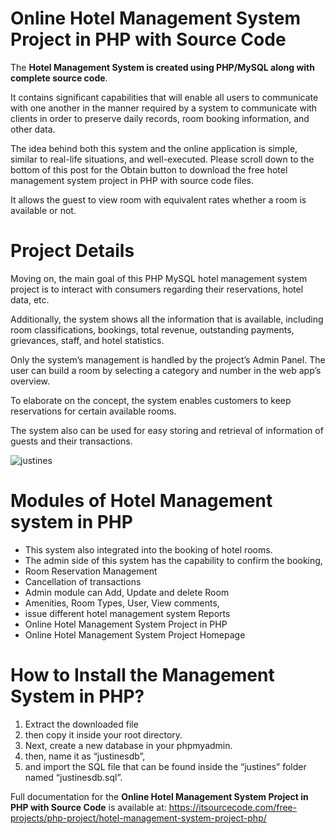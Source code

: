 # Online Hotel Management System Project in PHP with Source Code
The **Hotel Management System is created using PHP/MySQL along with complete source code**.

It contains significant capabilities that will enable all users to communicate with one another in the manner required by a system to communicate with clients in order to preserve daily records, room booking information, and other data.

The idea behind both this system and the online application is simple, similar to real-life situations, and well-executed. Please scroll down to the bottom of this post for the Obtain button to download the free hotel management system project in PHP with source code files.

It allows the guest to view room with equivalent rates whether a room is available or not.

# Project Details
Moving on, the main goal of this PHP MySQL hotel management system project is to interact with consumers regarding their reservations, hotel data, etc. 

Additionally, the system shows all the information that is available, including room classifications, bookings, total revenue, outstanding payments, grievances, staff, and hotel statistics.

Only the system’s management is handled by the project’s Admin Panel. The user can build a room by selecting a category and number in the web app’s overview. 

To elaborate on the concept, the system enables customers to keep reservations for certain available rooms.

The system also can be used for easy storing and retrieval of information of guests and their transactions.

![justines](https://github.com/user-attachments/assets/29d43a39-2412-4c1d-b6a7-1298a11a03ef)

# Modules of Hotel Management system in PHP
* This system also integrated into the booking of hotel rooms.
* The admin side of this system has the capability to confirm the booking,
* Room Reservation Management
* Cancellation of transactions
* Admin module can Add, Update and delete Room
* Amenities, Room Types, User, View comments,
* issue different hotel management system Reports
* Online Hotel Management System Project in PHP
* Online Hotel Management System Project Homepage
# How to Install the Management System in PHP?
1. Extract the downloaded file
2. then copy it inside your root directory.
3. Next, create a new database in your phpmyadmin.
4. then, name it as “justinesdb”,
5. and import the SQL file that can be found inside the “justines” folder named “justinesdb.sql”.

Full documentation for the **Online Hotel Management System Project in PHP with Source Code** is available at:
https://itsourcecode.com/free-projects/php-project/hotel-management-system-project-php/






